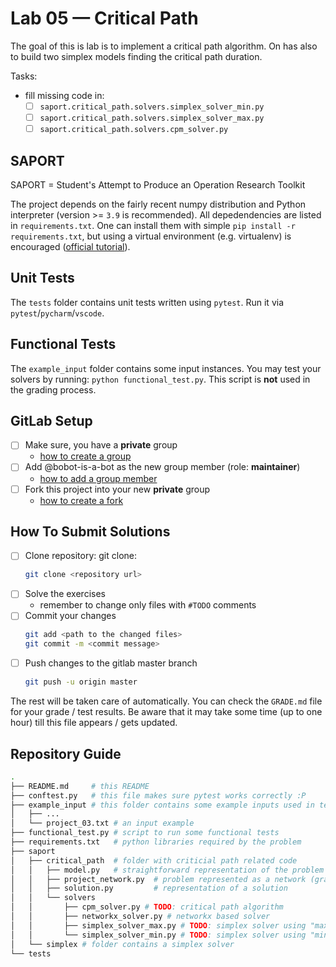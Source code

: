 # Lab 05 — Critical Path

The goal of this is lab is to implement a critical path algorithm.
On has also to build two simplex models finding the critical path duration.

Tasks:
* fill missing code in: 
  * [ ] `saport.critical_path.solvers.simplex_solver_min.py`
  * [ ] `saport.critical_path.solvers.simplex_solver_max.py`
  * [ ] `saport.critical_path.solvers.cpm_solver.py`

## SAPORT

SAPORT = Student's Attempt to Produce an Operation Research Toolkit

The project depends on the fairly recent numpy distribution and Python interpreter (version >= `3.9` is recommended). All depedendencies are listed in `requirements.txt`. One can install them with simple `pip install -r requirements.txt`, but using a virtual environment (e.g. virtualenv) is encouraged ([official tutorial](https://docs.python.org/3/tutorial/venv.html)). 

## Unit Tests

The `tests` folder contains unit tests written using `pytest`. 
Run it via `pytest`/`pycharm`/`vscode`.

## Functional Tests

The `example_input` folder contains some input instances. You may test your solvers by running: `python functional_test.py`.
This script is **not** used in the grading process.

## GitLab Setup 

* [ ] Make sure, you have a **private** group 
  * [how to create a group](https://docs.gitlab.com/ee/user/group/#create-a-group)
* [ ] Add @bobot-is-a-bot as the new group member (role: **maintainer**)
  * [how to add a group member](https://docs.gitlab.com/ee/user/group/#add-users-to-a-group)
* [ ] Fork this project into your new **private** group
  * [how to create a fork](https://docs.gitlab.com/ee/user/project/repository/forking_workflow.html#creating-a-fork)

## How To Submit Solutions

* [ ] Clone repository: git clone:
    ```bash 
    git clone <repository url>
    ```
* [ ] Solve the exercises 
    * remember to change only files with `#TODO` comments
* [ ] Commit your changes
    ```bash
    git add <path to the changed files>
    git commit -m <commit message>
    ```
* [ ] Push changes to the gitlab master branch
    ```bash
    git push -u origin master
    ```

The rest will be taken care of automatically. You can check the `GRADE.md` file for your grade / test results. Be aware that it may take some time (up to one hour) till this file appears / gets updated.  

## Repository Guide

```bash
.
├── README.md     # this README
├── conftest.py   # this file makes sure pytest works correctly :P
├── example_input # this folder contains some example inputs used in tests
│   ├── ...
│   └── project_03.txt # an input example
├── functional_test.py # script to run some functional tests
├── requirements.txt   # python libraries required by the problem
├── saport            
│   ├── critical_path  # folder with criticial path related code
│   │   ├── model.py   # straightforward representation of the problem
│   │   ├── project_network.py  # problem represented as a network (graph)
│   │   ├── solution.py         # representation of a solution
│   │   └── solvers
│   │       ├── cpm_solver.py # TODO: critical path algorithm
│   │       ├── networkx_solver.py # networkx based solver
│   │       ├── simplex_solver_max.py # TODO: simplex solver using "max" model
│   │       └── simplex_solver_min.py # TODO: simplex solver using "min" model
│   └── simplex # folder contains a simplex solver
└── tests 
```